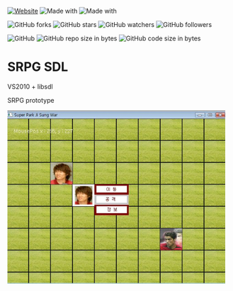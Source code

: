 [![Website](https://img.shields.io/website-up-down-green-red/http/shields.io.svg?label=elky-essay)](https://elky84.github.io)
![Made with](https://img.shields.io/badge/made%20with-C++-yellowgreen.svg)
![Made with](https://img.shields.io/badge/made%20with-SDL-green.svg)

![GitHub forks](https://img.shields.io/github/forks/elky84/srpg-holic.svg?style=social&label=Fork)
![GitHub stars](https://img.shields.io/github/stars/elky84/srpg-holic.svg?style=social&label=Stars)
![GitHub watchers](https://img.shields.io/github/watchers/elky84/srpg-holic.svg?style=social&label=Watch)
![GitHub followers](https://img.shields.io/github/followers/elky84.svg?style=social&label=Follow)

![GitHub](https://img.shields.io/github/license/mashape/apistatus.svg)
![GitHub repo size in bytes](https://img.shields.io/github/repo-size/elky84/srpg-holic.svg)
![GitHub code size in bytes](https://img.shields.io/github/languages/code-size/elky84/srpg-holic.svg)
# SRPG SDL

VS2010 + libsdl

SRPG prototype

![srpg_holic](./srpg_holic.png)
